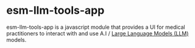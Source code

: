 # esm-llm-tools-app

esm-llm-tools-app is a javascript module that provides a UI for medical practitioners to interact with and use A.I / [Large Language Models (LLM)](https://en.wikipedia.org/wiki/Large_language_model) models.




